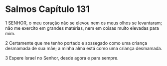 # Salmos Capítulo 131

1	SENHOR, o meu coração não se elevou nem os meus olhos se levantaram; não me exercito em grandes matérias, nem em coisas muito elevadas para mim.

2	Certamente que me tenho portado e sossegado como uma criança desmamada de sua mãe; a minha alma está como uma criança desmamada.

3	Espere Israel no Senhor, desde agora e para sempre.

